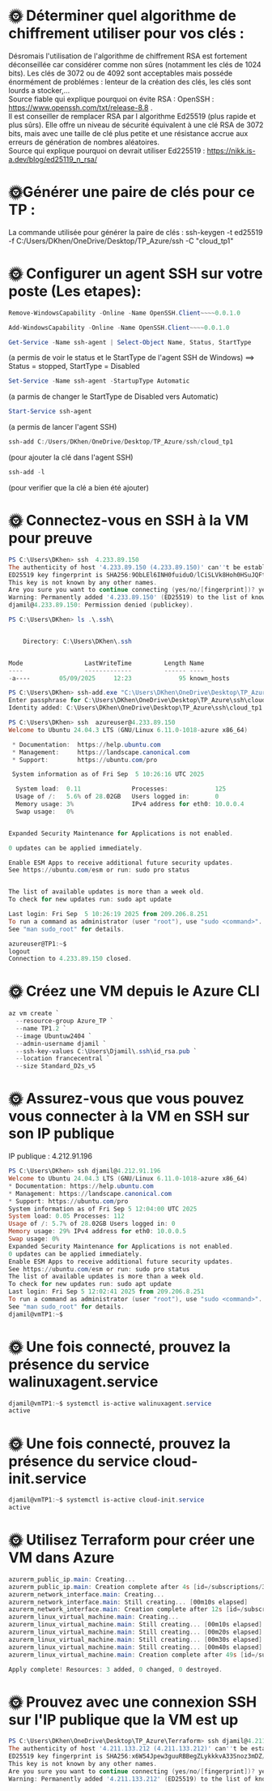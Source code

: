 # 🌞 Déterminer quel algorithme de chiffrement utiliser pour vos clés :
Désromais l'utilisation de l'algorithme de chiffrement RSA est fortement déconseillée car considérer comme non sûres (notamment les clés de 1024 bits). Les clés de 3072 ou de 4092 sont acceptables mais posséde énormément de problémes : lenteur de la création des clés, les clés sont lourds a stocker,...  
Source fiable qui explique pourquoi on évite RSA : OpenSSH : https://www.openssh.com/txt/release-8.8 .  
Il est conseiller de remplacer RSA par l algorithme Ed25519 (plus rapide et plus sûrs). Elle offre un niveau de sécurité équivalent à une clé RSA de 3072 bits, mais avec une taille de clé plus petite et une résistance accrue aux erreurs de génération de nombres aléatoires.  
Source qui explique pourquoi on devrait utiliser Ed225519 : https://nikk.is-a.dev/blog/ed25119_n_rsa/  

# 🌞Générer une paire de clés pour ce TP :
La commande utilisée pour générer la paire de clés : ssh-keygen -t ed25519 -f C:/Users/DKhen/OneDrive/Desktop/TP_Azure/ssh -C "cloud_tp1"

# 🌞 Configurer un agent SSH sur votre poste (Les etapes):
```powershell
Remove-WindowsCapability -Online -Name OpenSSH.Client~~~~0.0.1.0
```
```powershell
Add-WindowsCapability -Online -Name OpenSSH.Client~~~~0.0.1.0
```
```powershell
Get-Service -Name ssh-agent | Select-Object Name, Status, StartType
```
(a permis de voir le status et le StartType de l'agent SSH de Windows) ==> Status = stopped, StartType = Disabled
```powershell
Set-Service -Name ssh-agent -StartupType Automatic
```
(a parmis de changer le StartType de Disabled vers Automatic)
```powershell
Start-Service ssh-agent
```
(a permis de lancer l'agent SSH)
```powershell
ssh-add C:/Users/DKhen/OneDrive/Desktop/TP_Azure/ssh/cloud_tp1
```
(pour ajouter la clé dans l'agent SSH)
```powershell
ssh-add -l
```
(pour verifier que la clé a bien été ajouter)

# 🌞 Connectez-vous en SSH à la VM pour preuve
```powershell
PS C:\Users\DKhen> ssh  4.233.89.150
The authenticity of host '4.233.89.150 (4.233.89.150)' can''t be established.
ED25519 key fingerprint is SHA256:9ObLEl6INH0fuiduO/lCiSLVk8Hoh0HSuJQFtsuzzHE.
This key is not known by any other names.
Are you sure you want to continue connecting (yes/no/[fingerprint])? yes
Warning: Permanently added '4.233.89.150' (ED25519) to the list of known hosts.
djamil@4.233.89.150: Permission denied (publickey).
```
```powershell
PS C:\Users\DKhen> ls .\.ssh\


    Directory: C:\Users\DKhen\.ssh


Mode                 LastWriteTime         Length Name
----                 -------------         ------ ----
-a----        05/09/2025     12:23             95 known_hosts
```
```powershell
PS C:\Users\DKhen> ssh-add.exe "C:\Users\DKhen\OneDrive\Desktop\TP_Azure\ssh\cloud_tp1"
Enter passphrase for C:\Users\DKhen\OneDrive\Desktop\TP_Azure\ssh\cloud_tp1:
Identity added: C:\Users\DKhen\OneDrive\Desktop\TP_Azure\ssh\cloud_tp1 (cloud_tp1)
```
```powershell
PS C:\Users\DKhen> ssh  azureuser@4.233.89.150
Welcome to Ubuntu 24.04.3 LTS (GNU/Linux 6.11.0-1018-azure x86_64)

 * Documentation:  https://help.ubuntu.com
 * Management:     https://landscape.canonical.com
 * Support:        https://ubuntu.com/pro

 System information as of Fri Sep  5 10:26:16 UTC 2025

  System load:  0.11              Processes:             125
  Usage of /:   5.6% of 28.02GB   Users logged in:       0
  Memory usage: 3%                IPv4 address for eth0: 10.0.0.4
  Swap usage:   0%


Expanded Security Maintenance for Applications is not enabled.

0 updates can be applied immediately.

Enable ESM Apps to receive additional future security updates.
See https://ubuntu.com/esm or run: sudo pro status


The list of available updates is more than a week old.
To check for new updates run: sudo apt update

Last login: Fri Sep  5 10:26:19 2025 from 209.206.8.251
To run a command as administrator (user "root"), use "sudo <command>".
See "man sudo_root" for details.

azureuser@TP1:~$
logout
Connection to 4.233.89.150 closed.
```
# 🌞 Créez une VM depuis le Azure CLI
```powershell
az vm create `
  --resource-group Azure_TP `
  --name TP1.2 `
  --image Ubuntuw2404 `
  --admin-username djamil `
  --ssh-key-values C:\Users\Djamil\.ssh\id_rsa.pub `
  --location francecentral `
  --size Standard_D2s_v5
```
# 🌞 Assurez-vous que vous pouvez vous connecter à la VM en SSH sur son IP publique
IP publique : 4.212.91.196
```powershell
PS C:\Users\DKhen> ssh djamil@4.212.91.196
Welcome to Ubuntu 24.04.3 LTS (GNU/Linux 6.11.0-1018-azure x86_64)
* Documentation: https://help.ubuntu.com
* Management: https://landscape.canonical.com
* Support: https://ubuntu.com/pro
System information as of Fri Sep 5 12:04:00 UTC 2025
System load: 0.05 Processes: 112
Usage of /: 5.7% of 28.02GB Users logged in: 0
Memory usage: 29% IPv4 address for eth0: 10.0.0.5
Swap usage: 0%
Expanded Security Maintenance for Applications is not enabled.
0 updates can be applied immediately.
Enable ESM Apps to receive additional future security updates.
See https://ubuntu.com/esm or run: sudo pro status
The list of available updates is more than a week old.
To check for new updates run: sudo apt update
Last login: Fri Sep 5 12:02:41 2025 from 209.206.8.251
To run a command as administrator (user "root"), use "sudo <command>".
See "man sudo_root" for details.
djamil@vmTP1:~$
```
# 🌞 Une fois connecté, prouvez la présence du service walinuxagent.service
```powershell
djamil@vmTP1:~$ systemctl is-active walinuxagent.service
active
```
# 🌞 Une fois connecté, prouvez la présence du service cloud-init.service
```powershell
djamil@vmTP1:~$ systemctl is-active cloud-init.service
active
```
# 🌞 Utilisez Terraform pour créer une VM dans Azure
```powershell
azurerm_public_ip.main: Creating...
azurerm_public_ip.main: Creation complete after 4s [id=/subscriptions/344fb974-6d09-41dc-b4d0-77bf422b1b8e/resourceGroups/Azure_Test/providers/Microsoft.Network/publicIPAddresses/vm-ip]
azurerm_network_interface.main: Creating...
azurerm_network_interface.main: Still creating... [00m10s elapsed]
azurerm_network_interface.main: Creation complete after 12s [id=/subscriptions/344fb974-6d09-41dc-b4d0-77bf422b1b8e/resourceGroups/Azure_Test/providers/Microsoft.Network/networkInterfaces/vm-nic]
azurerm_linux_virtual_machine.main: Creating...
azurerm_linux_virtual_machine.main: Still creating... [00m10s elapsed]
azurerm_linux_virtual_machine.main: Still creating... [00m20s elapsed]
azurerm_linux_virtual_machine.main: Still creating... [00m30s elapsed]
azurerm_linux_virtual_machine.main: Still creating... [00m40s elapsed]
azurerm_linux_virtual_machine.main: Creation complete after 49s [id=/subscriptions/344fb974-6d09-41dc-b4d0-77bf422b1b8e/resourceGroups/Azure_Test/providers/Microsoft.Compute/virtualMachines/super-vm]

Apply complete! Resources: 3 added, 0 changed, 0 destroyed.
```
# 🌞 Prouvez avec une connexion SSH sur l'IP publique que la VM est up
```powershell
PS C:\Users\DKhen\OneDrive\Desktop\TP_Azure\Terraform> ssh djamil@4.211.133.212
The authenticity of host '4.211.133.212 (4.211.133.212)' can''t be established.
ED25519 key fingerprint is SHA256:x6W54Jpew3guuRBBegZLykkkvA33Snoz3mDZ/TiZJUU.
This key is not known by any other names.
Are you sure you want to continue connecting (yes/no/[fingerprint])? yes
Warning: Permanently added '4.211.133.212' (ED25519) to the list of known hosts.
```
